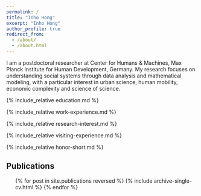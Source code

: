 ```yaml
---
permalink: /
title: "Inho Hong"
excerpt: "Inho Hong"
author_profile: true
redirect_from: 
  - /about/
  - /about.html
---
```


I am a postdoctoral researcher at Center for Humans & Machines, Max Planck Institute for Human Development, Germany. My research focuses on understanding social systems through data analysis and mathematical modeling, with a particular interest in urban science, human mobility, economic complexity and science of science.

{% include_relative education.md %}

{% include_relative work-experience.md %}

{% include_relative research-interest.md %}

{% include_relative visiting-experience.md %}

{% include_relative honor-short.md %}

Publications
------
  <ul>{% for post in site.publications reversed %}
    {% include archive-single-cv.html %}
  {% endfor %}</ul>


